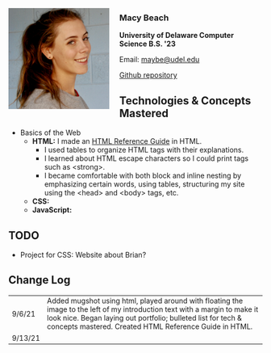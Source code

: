 
<img src="mugshot.jpeg"
     alt="Macy Beach mugshot"
     style="float: left; margin-right: 20px; width:200px;" />

### Macy Beach

**University of Delaware Computer Science B.S. '23**

Email: <maybe@udel.edu>

[Github repository](https://github.com/maybeep/maybeep.github.io.git) 

## Technologies &amp; Concepts Mastered

- Basics of the Web
    - **HTML:** I made an [HTML Reference Guide](html_site.html) in HTML. 
        - I used tables to organize HTML tags with their explanations. 
        - I learned about HTML escape characters so I could print tags such as &lt;strong&gt;. 
        - I became comfortable with both block and inline nesting by emphasizing certain words, using tables, structuring my site using the &lt;head&gt; and &lt;body&gt; tags, etc.
    - **CSS:** 
    - **JavaScript:** 

## TODO
- Project for CSS: Website about Brian?

## Change Log
<table>
    <tr>
        <td> 9/6/21 </td>
        <td> Added mugshot using html, played around with floating the image to the left of my introduction text with a margin to make it look nice. Began laying out portfolio; bulleted list for tech & concepts mastered. Created HTML Reference Guide in HTML. </td>
    <tr>
        <td> 9/13/21 </td>
</table>
